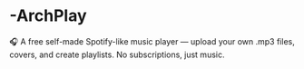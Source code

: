 # -ArchPlay
🎧 A free self-made Spotify-like music player — upload your own .mp3 files, covers, and create playlists. No subscriptions, just music.
